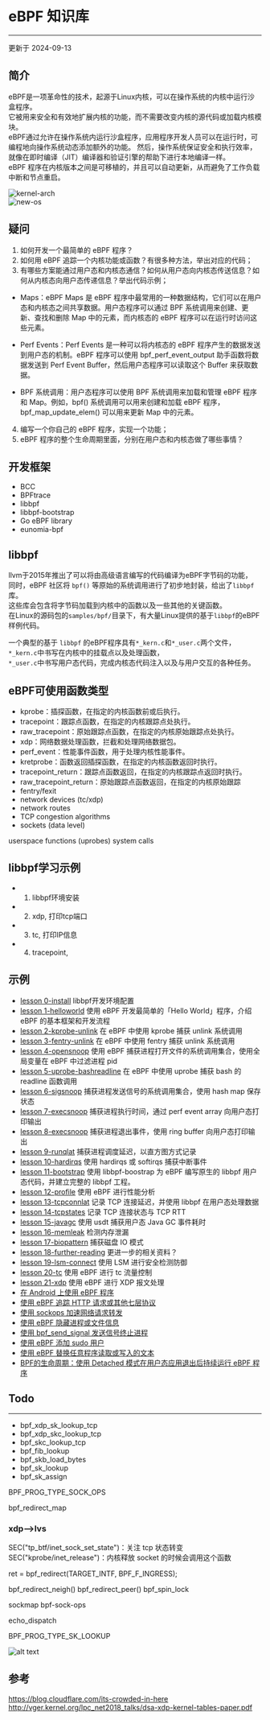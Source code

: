 # eBPF 知识库
---
更新于 2024-09-13


## 简介
eBPF是一项革命性的技术，起源于Linux内核，可以在操作系统的内核中运行沙盒程序。  
它被用来安全和有效地扩展内核的功能，而不需要改变内核的源代码或加载内核模块。  
eBPF通过允许在操作系统内运行沙盒程序，应用程序开发人员可以在运行时，可编程地向操作系统动态添加额外的功能。 
然后，操作系统保证安全和执行效率，就像在即时编译（JIT）编译器和验证引擎的帮助下进行本地编译一样。  
eBPF 程序在内核版本之间是可移植的，并且可以自动更新，从而避免了工作负载中断和节点重启。

![kernel-arch](image/kernel-arch.png)  
![new-os](image/new-os-model.png)  

## 疑问
1. 如何开发一个最简单的 eBPF 程序？
2. 如何用 eBPF 追踪一个内核功能或函数？有很多种方法，举出对应的代码；
3. 有哪些方案能通过用户态和内核态通信？如何从用户态向内核态传送信息？如何从内核态向用户态传递信息？举出代码示例；
* Maps：eBPF Maps 是 eBPF 程序中最常用的一种数据结构，它们可以在用户态和内核态之间共享数据。用户态程序可以通过 BPF 系统调用来创建、更新、查找和删除 Map 中的元素，而内核态的 eBPF 程序可以在运行时访问这些元素。

* Perf Events：Perf Events 是一种可以将内核态的 eBPF 程序产生的数据发送到用户态的机制。eBPF 程序可以使用 bpf_perf_event_output 助手函数将数据发送到 Perf Event Buffer，然后用户态程序可以读取这个 Buffer 来获取数据。

* BPF 系统调用：用户态程序可以使用 BPF 系统调用来加载和管理 eBPF 程序和 Map。例如，bpf() 系统调用可以用来创建和加载 eBPF 程序，bpf_map_update_elem() 可以用来更新 Map 中的元素。

4. 编写一个你自己的 eBPF 程序，实现一个功能；
5. eBPF 程序的整个生命周期里面，分别在用户态和内核态做了哪些事情？

## 开发框架
- BCC
- BPFtrace
- libbpf
- libbpf-bootstrap
- Go eBPF library
- eunomia-bpf


## libbpf
llvm于2015年推出了可以将由高级语言编写的代码编译为eBPF字节码的功能，  
同时，eBPF 社区将 `bpf()` 等原始的系统调用进行了初步地封装，给出了`libbpf`库。  
这些库会包含将字节码加载到内核中的函数以及一些其他的关键函数。  
在Linux的源码包的`samples/bpf/`目录下，有大量Linux提供的基于`libbpf`的eBPF样例代码。

一个典型的基于 `libbpf` 的eBPF程序具有`*_kern.c`和`*_user.c`两个文件，
`*_kern.c`中书写在内核中的挂载点以及处理函数，  
`*_user.c`中书写用户态代码，完成内核态代码注入以及与用户交互的各种任务。



## eBPF可使用函数类型
- kprobe：插探函数，在指定的内核函数前或后执行。
- tracepoint：跟踪点函数，在指定的内核跟踪点处执行。
- raw_tracepoint：原始跟踪点函数，在指定的内核原始跟踪点处执行。
- xdp：网络数据处理函数，拦截和处理网络数据包。
- perf_event：性能事件函数，用于处理内核性能事件。
- kretprobe：函数返回插探函数，在指定的内核函数返回时执行。
- tracepoint_return：跟踪点函数返回，在指定的内核跟踪点返回时执行。
- raw_tracepoint_return：原始跟踪点函数返回，在指定的内核原始跟踪
- fentry/fexit
- network devices (tc/xdp)
- network routes
- TCP congestion algorithms
- sockets (data level)

userspace functions (uprobes)
system calls


## libbpf学习示例
* 1. libbpf环境安装
* 2. xdp, 打印tcp端口
* 3. tc, 打印IP信息
* 4. tracepoint,


## 示例
- [lesson 0-install](src/0-install/README.md) libbpf开发环境配置
- [lesson 1-helloworld](src/1-helloworld/README.md) 使用 eBPF 开发最简单的「Hello World」程序，介绍 eBPF 的基本框架和开发流程
- [lesson 2-kprobe-unlink](src/2-kprobe-unlink/README.md) 在 eBPF 中使用 kprobe 捕获 unlink 系统调用
- [lesson 3-fentry-unlink](src/3-fentry-unlink/README.md) 在 eBPF 中使用 fentry 捕获 unlink 系统调用
- [lesson 4-opensnoop](src/4-opensnoop/README.md) 使用 eBPF 捕获进程打开文件的系统调用集合，使用全局变量在 eBPF 中过滤进程 pid
- [lesson 5-uprobe-bashreadline](src/5-uprobe-bashreadline/README.md) 在 eBPF 中使用 uprobe 捕获 bash 的 readline 函数调用
- [lesson 6-sigsnoop](src/6-sigsnoop/README.md) 捕获进程发送信号的系统调用集合，使用 hash map 保存状态
- [lesson 7-execsnoop](src/7-execsnoop/README.md) 捕获进程执行时间，通过 perf event array 向用户态打印输出
- [lesson 8-execsnoop](src/8-exitsnoop/README.md) 捕获进程退出事件，使用 ring buffer 向用户态打印输出
- [lesson 9-runqlat](src/9-runqlat/README.md) 捕获进程调度延迟，以直方图方式记录
- [lesson 10-hardirqs](src/10-hardirqs/README.md) 使用 hardirqs 或 softirqs 捕获中断事件
- [lesson 11-bootstrap](src/11-bootstrap/README.md) 使用 libbpf-boostrap 为 eBPF 编写原生的 libbpf 用户态代码，并建立完整的 libbpf 工程。
- [lesson 12-profile](src/12-profile/README.md) 使用 eBPF 进行性能分析
- [lesson 13-tcpconnlat](src/13-tcpconnlat/README.md) 记录 TCP 连接延迟，并使用 libbpf 在用户态处理数据
- [lesson 14-tcpstates](src/14-tcpstates/README.md) 记录 TCP 连接状态与 TCP RTT
- [lesson 15-javagc](src/15-javagc/README.md) 使用 usdt 捕获用户态 Java GC 事件耗时
- [lesson 16-memleak](src/16-memleak/README.md) 检测内存泄漏
- [lesson 17-biopattern](src/17-biopattern/README.md) 捕获磁盘 IO 模式
- [lesson 18-further-reading](src/18-further-reading/README.md) 更进一步的相关资料？
- [lesson 19-lsm-connect](src/19-lsm-connect/README.md) 使用 LSM 进行安全检测防御
- [lesson 20-tc](src/20-tc/README.md) 使用 eBPF 进行 tc 流量控制
- [lesson 21-xdp](src/21-xdp/README.md) 使用 eBPF 进行 XDP 报文处理
- [在 Android 上使用 eBPF 程序](src/22-android/README.md)
- [使用 eBPF 追踪 HTTP 请求或其他七层协议](src/23-http/README.md)
- [使用 sockops 加速网络请求转发](src/29-sockops/README.md)
- [使用 eBPF 隐藏进程或文件信息](src/24-hide/README.md)
- [使用 bpf_send_signal 发送信号终止进程](src/25-signal/README.md)
- [使用 eBPF 添加 sudo 用户](src/26-sudo/README.md)
- [使用 eBPF 替换任意程序读取或写入的文本](src/27-replace/README.md)
- [BPF的生命周期：使用 Detached 模式在用户态应用退出后持续运行 eBPF 程序](src/28-detach/README.md)



## Todo
---
* bpf_xdp_sk_lookup_tcp
* bpf_xdp_skc_lookup_tcp
* bpf_skc_lookup_tcp
* bpf_fib_lookup
* bpf_skb_load_bytes
* bpf_sk_lookup
* bpf_sk_assign

BPF_PROG_TYPE_SOCK_OPS

bpf_redirect_map

### xdp-->lvs
SEC("tp_btf/inet_sock_set_state")：关注 tcp 状态转变
SEC("kprobe/inet_release")：内核释放 socket 的时候会调用这个函数

ret = bpf_redirect(TARGET_INTF, BPF_F_INGRESS);

bpf_redirect_neigh()
bpf_redirect_peer()
bpf_spin_lock 

sockmap
bpf-sock-ops

echo_dispatch

BPF_PROG_TYPE_SK_LOOKUP

![alt text](image.png)


## 参考
https://blog.cloudflare.com/its-crowded-in-here  
http://vger.kernel.org/lpc_net2018_talks/dsa-xdp-kernel-tables-paper.pdf  